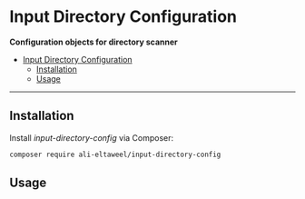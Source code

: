 # Input Directory Configuration

**Configuration objects for directory scanner**

- [Input Directory Configuration](#input-directory-configuration)
  - [Installation](#installation)
  - [Usage](#usage)

***

## Installation

Install *input-directory-config* via Composer:

```bash
composer require ali-eltaweel/input-directory-config
```

## Usage
